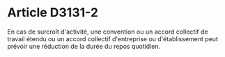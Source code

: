 # Article D3131-2

  
En cas de surcroît d'activité, une convention ou un accord collectif de travail étendu ou un accord collectif d'entreprise ou d'établissement peut prévoir une réduction de la durée du repos quotidien.